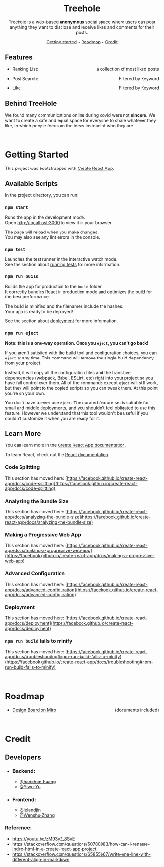 <div align="center">

# Treehole
<!-- add a logo? -->

Treehole is a web-based **anonymous** social space where users can post anything they want to disclose and receive likes and comments for their posts.

[Getting started](#getting-started) •
[Roadmap](#roadmap) •
[Credit](#credit) 

</div>

<!-- Core features -->
## Features

- <p style="text-align:left;">
    Ranking List:
    <span style="float:right;">
        a collection of most liked posts
    </span>
</p>

- <p style="text-align:left;">
    Post Search: 
    <span style="float:right;">
        Filtered by Keyword
    </span>
</p>

- <p style="text-align:left;">
    Like: 
    <span style="float:right;">
        Filtered by Keyword
    </span>
</p>

## Behind TreeHole
<p align="left">

We found many communications online during covid were not **sincere**. We want to create a safe and equal space for everyone to share whatever they like, in which people focus on the ideas instead of who they are.
</p>
</br>

# Getting Started

This project was bootstrapped with [Create React App](https://github.com/facebook/create-react-app).

## Available Scripts

In the project directory, you can run:

### `npm start` 

Runs the app in the development mode.\
Open [http://localhost:3000](http://localhost:3000) to view it in your browser.

The page will reload when you make changes.\
You may also see any lint errors in the console.

### `npm test`

Launches the test runner in the interactive watch mode.\
See the section about [running tests](https://facebook.github.io/create-react-app/docs/running-tests) for more information.

### `npm run build`

Builds the app for production to the `build` folder.\
It correctly bundles React in production mode and optimizes the build for the best performance.

The build is minified and the filenames include the hashes.\
Your app is ready to be deployed!

See the section about [deployment](https://facebook.github.io/create-react-app/docs/deployment) for more information.

### `npm run eject`

**Note: this is a one-way operation. Once you `eject`, you can't go back!**

If you aren't satisfied with the build tool and configuration choices, you can `eject` at any time. This command will remove the single build dependency from your project.

Instead, it will copy all the configuration files and the transitive dependencies (webpack, Babel, ESLint, etc) right into your project so you have full control over them. All of the commands except `eject` will still work, but they will point to the copied scripts so you can tweak them. At this point you're on your own.

You don't have to ever use `eject`. The curated feature set is suitable for small and middle deployments, and you shouldn't feel obligated to use this feature. However we understand that this tool wouldn't be useful if you couldn't customize it when you are ready for it.

## Learn More

You can learn more in the [Create React App documentation](https://facebook.github.io/create-react-app/docs/getting-started).

To learn React, check out the [React documentation](https://reactjs.org/).

### Code Splitting

This section has moved here: [https://facebook.github.io/create-react-app/docs/code-splitting](https://facebook.github.io/create-react-app/docs/code-splitting)

### Analyzing the Bundle Size

This section has moved here: [https://facebook.github.io/create-react-app/docs/analyzing-the-bundle-size](https://facebook.github.io/create-react-app/docs/analyzing-the-bundle-size)

### Making a Progressive Web App

This section has moved here: [https://facebook.github.io/create-react-app/docs/making-a-progressive-web-app](https://facebook.github.io/create-react-app/docs/making-a-progressive-web-app)

### Advanced Configuration

This section has moved here: [https://facebook.github.io/create-react-app/docs/advanced-configuration](https://facebook.github.io/create-react-app/docs/advanced-configuration)

### Deployment

This section has moved here: [https://facebook.github.io/create-react-app/docs/deployment](https://facebook.github.io/create-react-app/docs/deployment)

### `npm run build` fails to minify

This section has moved here: [https://facebook.github.io/create-react-app/docs/troubleshooting#npm-run-build-fails-to-minify](https://facebook.github.io/create-react-app/docs/troubleshooting#npm-run-build-fails-to-minify)

</br>

# Roadmap

- <p style="text-align:left;">
    
    [Design Board on Miro](https://miro.com/app/board/uXjVOP-hrbQ=/?invite_link_id=498338953626)
    <span style="float:right;">
        (documents included)
    </span>
</p>
</br>

# Credit

## Developers
- ### Backend:
    - [@hanchen-huang](https://github.com/hanchen-huang)
    - [@Yiwu-Yu](https://github.com/Liwu-Yu)
- ### Frontend:
    - [@lelandjin](https://github.com/LelandJin)
    - [@Wenshu-Zhang](https://github.com/Wenshu-Zhang)

### Reference:
- https://youtu.be/zM93yZ_8SvE
- https://stackoverflow.com/questions/50780983/how-can-i-rename-index-html-in-a-create-react-app-project
- https://stackoverflow.com/questions/65855667/write-one-line-with-different-align-in-markdown


